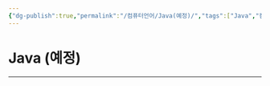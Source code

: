 ```yaml
---
{"dg-publish":true,"permalink":"/컴퓨터언어/Java(예정)/","tags":["Java","컴퓨터언어"],"created":"2024-02-06T20:34:26.244+09:00","updated":"2024-02-16T16:09:14.870+09:00"}
---
```



# Java (예정)

---